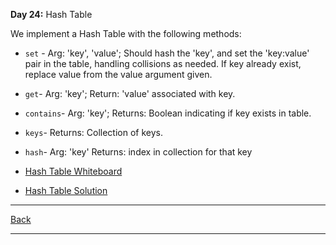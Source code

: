 **Day 24:** Hash Table

We implement a Hash Table with the following methods:

- `set` - Arg: 'key', 'value'; Should hash the 'key', and set the 'key:value' pair in the table, handling collisions as needed. If key already exist, replace value from the value argument given.
- `get`- Arg: 'key'; Return: 'value' associated with key.
- `contains`- Arg: 'key'; Returns: Boolean indicating if key exists in table.
- `keys`- Returns: Collection of keys.
- `hash`- Arg: 'key' Returns: index in collection for that key

- [Hash Table Whiteboard](../assets/hashtable.png)
- [Hash Table Solution](./hashtable.js)

---
[Back](/README.md)

---
